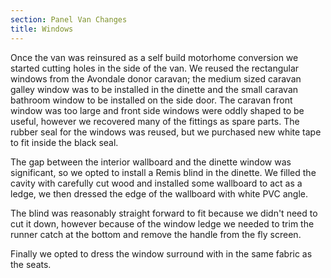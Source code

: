 ```yaml
---
section: Panel Van Changes
title: Windows
---
```


Once the van was reinsured as a self build motorhome conversion we started cutting holes in the side of the van. We reused the rectangular windows from the Avondale donor caravan; the medium sized caravan galley window was to be installed in the dinette and the small caravan bathroom window to be installed on the side door. The caravan front window was too large and front side windows were oddly shaped to be useful, however we recovered many of the fittings as spare parts. The rubber seal for the windows was reused, but we purchased new white tape to fit inside the black seal.

<div class="flickrslideshow" data-ids="[875399278,875402374,875406434,875410378,874567121,874578521,874581841,874586343,874591189,874609239,875476924,918515625,919371402,919400552,918568909,919435174,919444900,919458642]">
</div>

The gap between the interior wallboard and the dinette window was significant, so we opted to install a Remis blind in the dinette. We filled the cavity with carefully cut wood and installed some wallboard to act as a ledge, we then dressed the edge of the wallboard with white PVC angle. 

<div class="flickrslideshow" data-ids="[2428236819,2429050740,2429051958,2428242463,2428244373,2428245791,2428246973,2428248713,2428250091,2429065394]">
</div>

The blind was reasonably straight forward to fit because we didn't need to cut it down, however because of the window ledge we needed to trim the runner catch at the bottom and remove the handle from the fly screen. 

<div class="flickrslideshow" data-ids="[2453146768,2453148150,2452321071,2452314611,2452315531]">
</div>

Finally we opted to dress the window surround with in the same fabric as the seats.

<div class="flickrslideshow" data-ids="[2655470682,2655471928,2654646885,2654649999]">
</div>